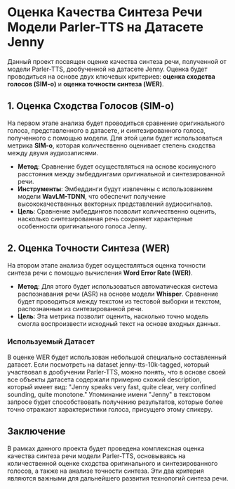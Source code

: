 # Оценка Качества Синтеза Речи Модели Parler-TTS на Датасете Jenny

Данный проект посвящен оценке качества синтеза речи, полученной от модели Parler-TTS, дообученной на датасете Jenny. Оценка будет проводиться на основе двух ключевых критериев: **оценка сходства голосов (SIM-o)** и **оценка точности синтеза (WER)**.

## 1. Оценка Сходства Голосов (SIM-o)

На первом этапе анализа будет проводиться сравнение оригинального голоса, представленного в датасете, и синтезированного голоса, полученного с помощью модели. Для этой цели будет использоваться метрика **SIM-o**, которая количественно оценивает степень сходства между двумя аудиозаписями. 

- **Метод**: Сравнение будет осуществляться на основе косинусного расстояния между эмбеддингами оригинальной и синтезированной речи.
- **Инструменты**: Эмбеддинги будут извлечены с использованием модели **WavLM-TDNN**, что обеспечит получение высококачественных векторных представлений аудиосигналов.
- **Цель**: Сравнение эмбеддингов позволит количественно оценить, насколько синтезированная речь сохраняет характерные особенности оригинального голоса Jenny.

## 2. Оценка Точности Синтеза (WER)

На втором этапе анализа будет осуществляться оценка точности синтеза речи с помощью вычисления **Word Error Rate (WER)**. 

- **Метод**: Для этого будет использоваться автоматическая система распознавания речи (ASR) на основе модели **Whisper**. Сравнение будет проводиться между текстом из тестовой выборки и текстом, распознанным из синтезированной речи.
- **Цель**: Эта метрика позволит оценить, насколько точно модель смогла воспроизвести исходный текст на основе входных данных.

### Используемый Датасет

В оценке WER будет использован небольшой специально составленный датасет.
Если посмотреть на dataset jenny-tts-10k-tagged, который участвовал в дообучении Parler-TTS, можно понять, что в основе своей все объекты датасета содержали примерно схожий description, который имеет вид: "Jenny speaks very fast, quite clear, very confined sounding, quite monotone." Упоминание имени "Jenny" в текстовом запросе будет способствовать получению результатов, которые более точно отражают характеристики голоса, присущего этому спикеру.

## Заключение

В рамках данного проекта будет проведена комплексная оценка качества синтеза речи модели Parler-TTS, основываясь на количественной оценке сходства оригинального и синтезированного голосов, а также на анализе точности синтеза. Эти два критерия являются важными для дальнейшего развития технологий синтеза речи.

